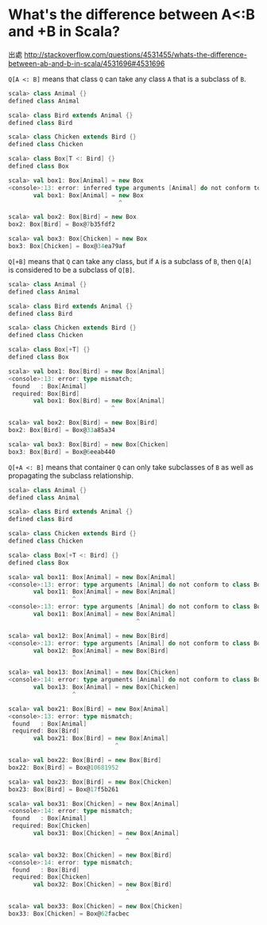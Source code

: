 # What's the difference between A<:B and +B in Scala?

出處 http://stackoverflow.com/questions/4531455/whats-the-difference-between-ab-and-b-in-scala/4531696#4531696

```Q[A <: B]``` means that class ```Q``` can take any class ```A``` that is a subclass of ```B```.
```scala
scala> class Animal {}
defined class Animal

scala> class Bird extends Animal {}
defined class Bird

scala> class Chicken extends Bird {}
defined class Chicken

scala> class Box[T <: Bird] {}
defined class Box

scala> val box1: Box[Animal] = new Box
<console>:13: error: inferred type arguments [Animal] do not conform to class Box's type parameter bounds [T <: Bird]
       val box1: Box[Animal] = new Box
                               ^

scala> val box2: Box[Bird] = new Box
box2: Box[Bird] = Box@7b35fdf2

scala> val box3: Box[Chicken] = new Box
box3: Box[Chicken] = Box@34ea79af
```

```Q[+B]``` means that ```Q``` can take any class, but if ```A``` is a subclass of ```B```, then ```Q[A]``` is considered to be a subclass of ```Q[B]```.
```scala
scala> class Animal {}
defined class Animal

scala> class Bird extends Animal {}
defined class Bird

scala> class Chicken extends Bird {}
defined class Chicken

scala> class Box[+T] {}
defined class Box

scala> val box1: Box[Bird] = new Box[Animal]
<console>:13: error: type mismatch;
 found   : Box[Animal]
 required: Box[Bird]
       val box1: Box[Bird] = new Box[Animal]
                             ^

scala> val box2: Box[Bird] = new Box[Bird]
box2: Box[Bird] = Box@33a85a34

scala> val box3: Box[Bird] = new Box[Chicken]
box3: Box[Bird] = Box@6eeab440
```

```Q[+A <: B]``` means that container ```Q``` can only take subclasses of ```B``` as well as propagating the subclass relationship.
```scala
scala> class Animal {}
defined class Animal

scala> class Bird extends Animal {}
defined class Bird

scala> class Chicken extends Bird {}
defined class Chicken

scala> class Box[+T <: Bird] {}
defined class Box

scala> val box11: Box[Animal] = new Box[Animal]
<console>:13: error: type arguments [Animal] do not conform to class Box's type parameter bounds [+T <: Bird]
       val box11: Box[Animal] = new Box[Animal]
                  ^
<console>:13: error: type arguments [Animal] do not conform to class Box's type parameter bounds [+T <: Bird]
       val box11: Box[Animal] = new Box[Animal]
                                    ^

scala> val box12: Box[Animal] = new Box[Bird]
<console>:13: error: type arguments [Animal] do not conform to class Box's type parameter bounds [+T <: Bird]
       val box12: Box[Animal] = new Box[Bird]
                  ^

scala> val box13: Box[Animal] = new Box[Chicken]
<console>:14: error: type arguments [Animal] do not conform to class Box's type parameter bounds [+T <: Bird]
       val box13: Box[Animal] = new Box[Chicken]
                  ^

scala> val box21: Box[Bird] = new Box[Animal]
<console>:13: error: type mismatch;
 found   : Box[Animal]
 required: Box[Bird]
       val box21: Box[Bird] = new Box[Animal]
                              ^

scala> val box22: Box[Bird] = new Box[Bird]
box22: Box[Bird] = Box@10681952

scala> val box23: Box[Bird] = new Box[Chicken]
box23: Box[Bird] = Box@17f5b261

scala> val box31: Box[Chicken] = new Box[Animal]
<console>:14: error: type mismatch;
 found   : Box[Animal]
 required: Box[Chicken]
       val box31: Box[Chicken] = new Box[Animal]
                                 ^

scala> val box32: Box[Chicken] = new Box[Bird]
<console>:14: error: type mismatch;
 found   : Box[Bird]
 required: Box[Chicken]
       val box32: Box[Chicken] = new Box[Bird]
                                 ^

scala> val box33: Box[Chicken] = new Box[Chicken]
box33: Box[Chicken] = Box@62facbec
```
